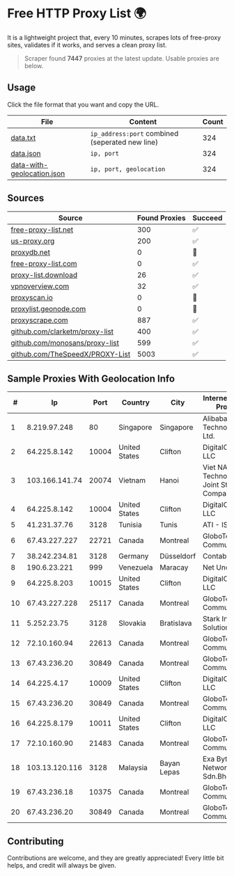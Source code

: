 
# Free HTTP Proxy List 🌍

It is a lightweight project that, every 10 minutes, scrapes lots of free-proxy sites, validates if it works, and serves a clean proxy list.


> Scraper found **7447** proxies at the latest update. Usable proxies are below.

## Usage

Click the file format that you want and copy the URL.


|File|Content|Count|
|----|-------|-----|
|[data.txt](https://raw.githubusercontent.com/themiralay/Proxy-List-World/master/data.txt)|`ip_address:port` combined (seperated new line)|324|
|[data.json](https://raw.githubusercontent.com/themiralay/Proxy-List-World/master/data.json)|`ip, port`|324|
|[data-with-geolocation.json](https://raw.githubusercontent.com/themiralay/Proxy-List-World/master/data-with-geolocation.json)|`ip, port, geolocation`|324|

## Sources

|Source|Found Proxies|Succeed|
|------|-------------|-------|
|[free-proxy-list.net](https://free-proxy-list.net)|300|✅|
|[us-proxy.org](https://www.us-proxy.org)|200|✅|
|[proxydb.net](http://proxydb.net)|0|🚫|
|[free-proxy-list.com](https://free-proxy-list.com/?page=&port=&type%5B%5D=http&type%5B%5D=https&up_time=0&search=Search)|0|✅|
|[proxy-list.download](https://www.proxy-list.download/HTTP)|26|✅|
|[vpnoverview.com](https://vpnoverview.com/privacy/anonymous-browsing/free-proxy-servers)|32|✅|
|[proxyscan.io](https://www.proxyscan.io)|0|🚫|
|[proxylist.geonode.com](https://proxylist.geonode.com/api/proxy-list?limit=300&page=1&sort_by=lastChecked&sort_type=desc&protocols=http,https)|0|🚫|
|[proxyscrape.com](https://api.proxyscrape.com/v2/?request=displayproxies&protocol=http&timeout=10000&country=all&ssl=all&anonymity=all)|887|✅|
|[github.com/clarketm/proxy-list](https://raw.githubusercontent.com/clarketm/proxy-list/master/proxy-list-raw.txt)|400|✅|
|[github.com/monosans/proxy-list](https://raw.githubusercontent.com/monosans/proxy-list/main/proxies/http.txt)|599|✅|
|[github.com/TheSpeedX/PROXY-List](https://raw.githubusercontent.com/TheSpeedX/PROXY-List/master/http.txt)|5003|✅|


## Sample Proxies With Geolocation Info

|#|Ip|Port|Country|City|Internet Service Provider|
|-|--|----|-------|----|-------------------------|
|1|8.219.97.248|80|Singapore|Singapore|Alibaba (US) Technology Co., Ltd.|
|2|64.225.8.142|10004|United States|Clifton|DigitalOcean, LLC|
|3|103.166.141.74|20074|Vietnam|Hanoi|Viet NAM Cloud Technology Joint Stock Company|
|4|64.225.8.142|10004|United States|Clifton|DigitalOcean, LLC|
|5|41.231.37.76|3128|Tunisia|Tunis|ATI - ISP|
|6|67.43.227.227|22721|Canada|Montreal|GloboTech Communications|
|7|38.242.234.81|3128|Germany|Düsseldorf|Contabo GmbH|
|8|190.6.23.221|999|Venezuela|Maracay|Net Uno|
|9|64.225.8.203|10015|United States|Clifton|DigitalOcean, LLC|
|10|67.43.227.228|25117|Canada|Montreal|GloboTech Communications|
|11|5.252.23.75|3128|Slovakia|Bratislava|Stark Industries Solutions LTD|
|12|72.10.160.94|22613|Canada|Montreal|GloboTech Communications|
|13|67.43.236.20|30849|Canada|Montreal|GloboTech Communications|
|14|64.225.4.17|10009|United States|Clifton|DigitalOcean, LLC|
|15|67.43.236.20|30849|Canada|Montreal|GloboTech Communications|
|16|64.225.8.179|10011|United States|Clifton|DigitalOcean, LLC|
|17|72.10.160.90|21483|Canada|Montreal|GloboTech Communications|
|18|103.13.120.116|3128|Malaysia|Bayan Lepas|Exa Bytes Network Sdn.Bhd.|
|19|67.43.236.18|10375|Canada|Montreal|GloboTech Communications|
|20|67.43.236.20|30849|Canada|Montreal|GloboTech Communications|



## Contributing

Contributions are welcome, and they are greatly appreciated! Every
little bit helps, and credit will always be given.

